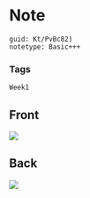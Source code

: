 # Note
```
guid: Kt/PvBc82)
notetype: Basic+++
```

### Tags
```
Week1
```

## Front
<img src="paste-3ae699245dcc7de1d9db7fa2fd7e2aeaa314aa5d.jpg">

## Back
<img src="paste-49750360e728be3806b2ed87724c0654be715712.jpg">
